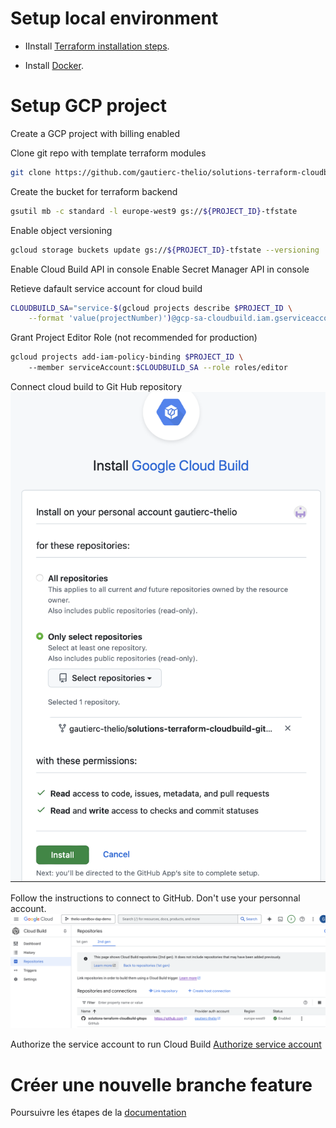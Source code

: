 

# Setup local environment
- IInstall [Terraform installation steps](https://developer.hashicorp.com/terraform/tutorials/docker-get-started/install-cli#install-terraform).

- Install [Docker](https://docs.docker.com/get-started/introduction/get-docker-desktop/).


# Setup GCP project

Create a GCP project with billing enabled

Clone git repo with template terraform modules
```bash
git clone https://github.com/gautierc-thelio/solutions-terraform-cloudbuild-gitops.git
```

Create the bucket for terraform backend

```bash
gsutil mb -c standard -l europe-west9 gs://${PROJECT_ID}-tfstate
```

Enable object versioning
```bash
gcloud storage buckets update gs://${PROJECT_ID}-tfstate --versioning
```

Enable Cloud Build API in console
Enable Secret Manager API in console

Retieve dafault service account for cloud build
```bash
CLOUDBUILD_SA="service-$(gcloud projects describe $PROJECT_ID \
    --format 'value(projectNumber)')@gcp-sa-cloudbuild.iam.gserviceaccount.com"
```

Grant Project Editor Role (not recommended for production)
```bash
gcloud projects add-iam-policy-binding $PROJECT_ID \           
    --member serviceAccount:$CLOUDBUILD_SA --role roles/editor
```

Connect cloud build to Git Hub repository
![github-cloud_build-app](images/github-cloud_build-app.png "Cloud build app for GitHub")

Follow the instructions to connect to GitHub. Don't use your personnal account.
![Cloud build repository](images/cloud_build-repo.png "Cloud build repository")

Authorize the service account to run Cloud Build 
[Authorize service account](https://console.cloud.google.com/cloud-build/settings/service-account?hl=fr&invt=Abk9_g&inv=1&project=thelio-sandbox-dap-demo)

# Créer une nouvelle branche feature
Poursuivre les étapes de la [documentation](https://cloud.google.com/docs/terraform/resource-management/managing-infrastructure-as-code#changing_your_environment_configuration_in_a_new_feature_branch)